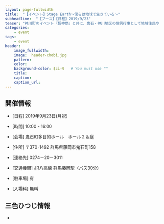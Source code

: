 ```yaml
---
layout: page-fullwidth
title:  "【イベント】Stage Earth～僕らは地球で生きている～"
subheadline:  "【ブース】【日程】2019/9/23"
teaser: "神川町のイベント『超神祭』と共に、鬼石・神川地区の恒例行事として地域住民や他県各方面に周知して頂けるようなイベントとなってます♪"
categories:
    - event
tags:
    - event
header:
    image_fullwidth:
    image:  header-chobi.jpg
    pattern:
    color:
    background-color: $ci-9   # You must use ""
    title:
    caption: 
    caption_url: 
---
```


## 開催情報


* [日程] 2019年9月23日(月祝)

* [時間] 10:00 - 16:00

* [会場] 鬼石町多目的ホール　ホール２＆庭

* [住所] 〒370-1492 群馬県藤岡市鬼石町158

* [連絡先] 0274－20－3011

* [交通機関] JR八高線 群馬藤岡駅（バス30分）

* [駐車場] 有

* [入場料] 無料

## 三色ひつじ情報

* 